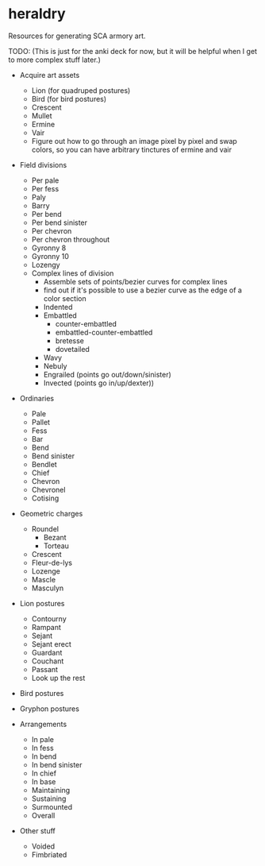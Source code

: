 # heraldry
Resources for generating SCA armory art.

TODO: (This is just for the anki deck for now, but it will be helpful when I get to more complex stuff later.)

* Acquire art assets
  * Lion (for quadruped postures)
  * Bird (for bird postures)
  * Crescent
  * Mullet
  * Ermine
  * Vair
  * Figure out how to go through an image pixel by pixel and swap colors,
    so you can have arbitrary tinctures of ermine and vair

* Field divisions
  * Per pale
  * Per fess
  * Paly
  * Barry
  * Per bend
  * Per bend sinister
  * Per chevron
  * Per chevron throughout
  * Gyronny 8
  * Gyronny 10
  * Lozengy
  * Complex lines of division
    * Assemble sets of points/bezier curves for complex lines
    * find out if it's possible to use a bezier curve as the edge of a color section
    * Indented
    * Embattled
      * counter-embattled
      * embattled-counter-embattled
      * bretesse
      * dovetailed
    * Wavy
    * Nebuly
    * Engrailed (points go out/down/sinister)
    * Invected (points go in/up/dexter))

* Ordinaries
  * Pale
  * Pallet
  * Fess
  * Bar
  * Bend
  * Bend sinister
  * Bendlet
  * Chief
  * Chevron
  * Chevronel
  * Cotising

* Geometric charges
  * Roundel
    * Bezant
    * Torteau
  * Crescent
  * Fleur-de-lys
  * Lozenge
  * Mascle
  * Masculyn

* Lion postures
  * Contourny
  * Rampant
  * Sejant
  * Sejant erect
  * Guardant
  * Couchant
  * Passant
  * Look up the rest

* Bird postures

* Gryphon postures  

* Arrangements
  * In pale
  * In fess
  * In bend
  * In bend sinister
  * In chief
  * In base
  * Maintaining
  * Sustaining
  * Surmounted
  * Overall

* Other stuff
  * Voided
  * Fimbriated